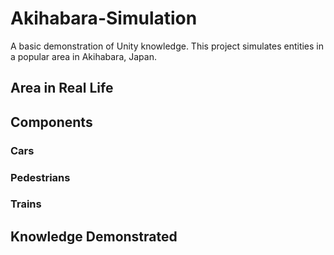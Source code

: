 # Akihabara-Simulation
A basic demonstration of Unity knowledge. This project simulates entities in a popular area in Akihabara, Japan. 

## Area in Real Life

## Components
### Cars
### Pedestrians
### Trains

## Knowledge Demonstrated
